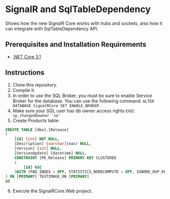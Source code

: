 # SignalR and SqlTableDependency

Shows how the new SignalR Core works with hubs and sockets, also how it can integrate with SqlTableDependency API.

## Prerequisites and Installation Requirements
+ [.NET Core 3.1](https://dotnet.microsoft.com/download/dotnet-core/3.1)

## Instructions
1. Clone this repository.
2. Compile it.
3. In order to use the SQL Broker,  you must be sure to enable Service Broker for the database. You can use the following command: `ALTER DATABASE SignalRCore SET ENABLE_BROKER`
4. Make sure your SQL user has db owner access rights `EXEC sp_changedbowner 'sa'`
5. Create Products table:
```sql
CREATE TABLE [dbo].[Release]
(
    [Id] [int] NOT NULL,
    [Description] [varchar](max) NULL,
    [Version] [int] NULL,
    [VersionUpdate] [datetime] NULL,
    CONSTRAINT [PK_Release] PRIMARY KEY CLUSTERED 
    (
        [Id] ASC
    )WITH (PAD_INDEX = OFF, STATISTICS_NORECOMPUTE = OFF, IGNORE_DUP_KEY = OFF, ALLOW_ROW_LOCKS = ON, ALLOW_PAGE_LOCKS = ON, OPTIMIZE_FOR_SEQUENTIAL_KEY = OFF) ON [PRIMARY]
) ON [PRIMARY] TEXTIMAGE_ON [PRIMARY]
GO
```
6. Execute the SignalRCore.Web project.